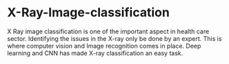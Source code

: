 # X-Ray-Image-classification
X Ray image classification is one of the important aspect in health care sector.
Identifying the issues in the X-ray only be done by an expert. This is where computer vision and Image recognition comes in place.
Deep learning and CNN has made X-ray classification an easy task.
